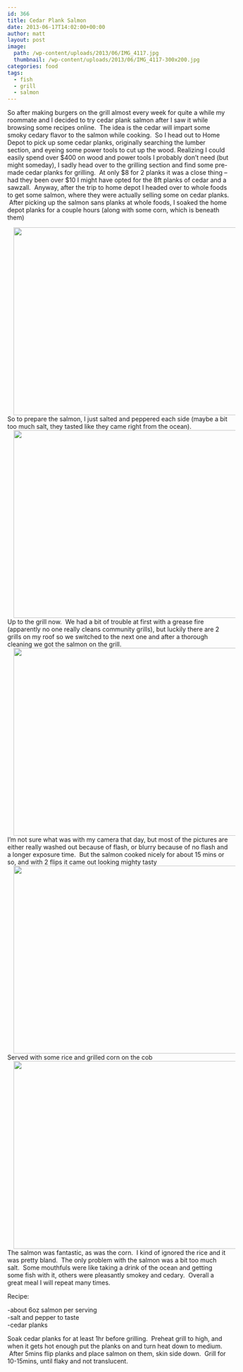 ```yaml
---
id: 366
title: Cedar Plank Salmon
date: 2013-06-17T14:02:00+00:00
author: matt
layout: post
image: 
  path: /wp-content/uploads/2013/06/IMG_4117.jpg
  thumbnail: /wp-content/uploads/2013/06/IMG_4117-300x200.jpg
categories: food
tags:
  - fish
  - grill
  - salmon
---
```

So after making burgers on the grill almost every week for quite a while my roommate and I decided to try cedar plank salmon after I saw it while browsing some recipes online. &nbsp;The idea is the cedar will impart some smoky cedary flavor to the salmon while cooking. &nbsp;So I head out to Home Depot to pick up some cedar planks, originally searching the lumber section, and eyeing some power tools to cut up the wood. Realizing I could easily spend over $400 on wood and power tools I probably don&#8217;t need (but might someday), I sadly head over to the grilling section and find some pre-made cedar planks for grilling. &nbsp;At only $8 for 2 planks it was a close thing &#8211; had they been over $10 I might have opted for the 8ft planks of cedar and a sawzall. &nbsp;Anyway, after the trip to home depot I headed over to whole foods to get some salmon, where they were actually selling some on cedar planks. &nbsp;After picking up the salmon sans planks at whole foods, I soaked the home depot planks for a couple hours (along with some corn, which is beneath them)

<div style="clear: both; text-align: center;">
  <a href="http://pickytri.com/wp-content/uploads/2013/06/IMG_4083.jpg" style="margin-left: 1em; margin-right: 1em;"><img border="0" height="426" src="http://pickytri.com/wp-content/uploads/2013/06/IMG_4083-300x200.jpg" width="640" /></a>
</div>

<div style="clear: both; text-align: left;">
  So to prepare the salmon, I just salted and peppered each side (maybe a bit too much salt, they tasted like they came right from the ocean).
</div>

<div style="clear: both; text-align: center;">
  <a href="http://pickytri.com/wp-content/uploads/2013/06/IMG_4087.jpg" style="margin-left: 1em; margin-right: 1em;"><img border="0" height="426" src="http://pickytri.com/wp-content/uploads/2013/06/IMG_4087-300x200.jpg" width="640" /></a>
</div>

<div style="clear: both; text-align: left;">
  Up to the grill now. &nbsp;We had a bit of trouble at first with a grease fire (apparently no one really cleans community grills), but luckily there are 2 grills on my roof so we switched to the next one and after a thorough cleaning we got the salmon on the grill.
</div>

<div style="clear: both; text-align: center;">
  <a href="http://pickytri.com/wp-content/uploads/2013/06/IMG_4096.jpg" style="margin-left: 1em; margin-right: 1em;"><img border="0" height="426" src="http://pickytri.com/wp-content/uploads/2013/06/IMG_4096-300x200.jpg" width="640" /></a>
</div>

<div style="clear: both; text-align: left;">
  I&#8217;m not sure what was with my camera that day, but most of the pictures are either really washed out because of flash, or blurry because of no flash and a longer exposure time. &nbsp;But the salmon cooked nicely for about 15 mins or so, and with 2 flips it came out looking mighty tasty
</div>

<div style="clear: both; text-align: center;">
  <a href="http://pickytri.com/wp-content/uploads/2013/06/IMG_4110.jpg" style="margin-left: 1em; margin-right: 1em;"><img border="0" height="426" src="http://pickytri.com/wp-content/uploads/2013/06/IMG_4110-300x200.jpg" width="640" /></a>
</div>

<div style="clear: both; text-align: left;">
  Served with some rice and grilled corn on the cob
</div>

<div style="clear: both; text-align: center;">
  <a href="http://pickytri.com/wp-content/uploads/2013/06/IMG_4117.jpg" style="margin-left: 1em; margin-right: 1em;"><img border="0" height="426" src="http://pickytri.com/wp-content/uploads/2013/06/IMG_4117-300x200.jpg" width="640" /></a>
</div>

<div style="clear: both; text-align: left;">
  The salmon was fantastic, as was the corn. &nbsp;I kind of ignored the rice and it was pretty bland. &nbsp;The only problem with the salmon was a bit too much salt. &nbsp;Some mouthfuls were like taking a drink of the ocean and getting some fish with it, others were pleasantly smokey and cedary. &nbsp;Overall a great meal I will repeat many times.
</div>

<div style="clear: both; text-align: left;">
</div>

<div style="clear: both; text-align: left;">
</div>

Recipe:

-about 6oz salmon per serving  
-salt and pepper to taste  
-cedar planks

Soak cedar planks for at least 1hr before grilling. &nbsp;Preheat grill to high, and when it gets hot enough put the planks on and turn heat down to medium. &nbsp;After 5mins flip planks and place salmon on them, skin side down. &nbsp;Grill for 10-15mins, until flaky and not translucent.
